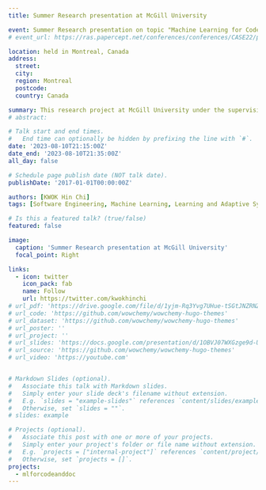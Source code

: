 ```yaml
---
title: Summer Research presentation at McGill University

event: Summer Research presentation on topic "Machine Learning for Code and Documentation"
# event_url: https://ras.papercept.net/conferences/conferences/CASE22/program/CASE22_ContentListWeb_1.html

location: held in Montreal, Canada
address:
  street: 
  city: 
  region: Montreal
  postcode: 
  country: Canada

summary: This research project at McGill University under the supervision of Dr. Jin Guo in the McGill Software Technology Lab seeks to critically assess the current capabilities and limitations of ML-based documentation generation tools. By focusing on the generation of pertinent and high-quality information, the project aims to enhance the utility of these tools for developers, ultimately leading to more efficient and effective software engineering practices. The success of this project could lead to more context-aware machine learning solutions that align closely with the nuanced needs of software engineers.
# abstract: 

# Talk start and end times.
#   End time can optionally be hidden by prefixing the line with `#`.
date: '2023-08-10T21:15:00Z'
date_end: '2023-08-10T21:35:00Z'
all_day: false

# Schedule page publish date (NOT talk date).
publishDate: '2017-01-01T00:00:00Z'

authors: [KWOK Hin Chi]
tags: [Software Engineering, Machine Learning, Learning and Adaptive Systems, Code Generation]

# Is this a featured talk? (true/false)
featured: false

image:
  caption: 'Summer Research presentation at McGill University'
  focal_point: Right

links:
  - icon: twitter
    icon_pack: fab
    name: Follow
    url: https://twitter.com/kwokhinchi
# url_pdf: 'https://drive.google.com/file/d/1yjm-Rq3Yvg7UHue-tSGtJNZRNZPrOeuX/view?usp=drive_link'
# url_code: 'https://github.com/wowchemy/wowchemy-hugo-themes'
# url_dataset: 'https://github.com/wowchemy/wowchemy-hugo-themes'
# url_poster: ''
# url_project: ''
# url_slides: 'https://docs.google.com/presentation/d/1OBVJ07WXGzge9d-UZCD76Cx5bwoX6Va_/edit?usp=drive_link&ouid=102358073185606588058&rtpof=true&sd=true'
# url_source: 'https://github.com/wowchemy/wowchemy-hugo-themes'
# url_video: 'https://youtube.com'


# Markdown Slides (optional).
#   Associate this talk with Markdown slides.
#   Simply enter your slide deck's filename without extension.
#   E.g. `slides = "example-slides"` references `content/slides/example-slides.md`.
#   Otherwise, set `slides = ""`.
# slides: example

# Projects (optional).
#   Associate this post with one or more of your projects.
#   Simply enter your project's folder or file name without extension.
#   E.g. `projects = ["internal-project"]` references `content/project/deep-learning/index.md`.
#   Otherwise, set `projects = []`.
projects:
  - mlforcodeanddoc
---
```


<!-- Nowadays, with the advancement of production technologies, the manufacturing paradigm has gradually shifted from mass production to a small-batch and high-variety personalized production manner, urged by high flexible automation capabilities. In this paradigm, the existing inspection and assembly processes after manufacturing still rely to a large extent on either human operators with low efficiency or machines with low flexibility. To solve this issue, human-robot collaboration (HRC) has been a prevailing topic of recent concerns. Current robot control strategies in human-machine collaboration are mainly through pre-defined programming and do not yet meet the need for flexible and adaptable tasks in individualised production. To address this challenge, this paper proposes a deep reinforcement learning (DRL) approach based on meta-learning to drive robots in HRC. It enables collaborative robots (cobots) to acquire basic skills and perform tasks based on personalised production requirements, improving learning efficiency and thus quickly adapting to new tasks for human operators. The robot control task was carried out in a simulated environment taken from a real production scenario to assess its efficacy. Experimental results show that our proposed method enables the robot to learn and perform HRC tasks quickly and outperforms the baseline DRL method in terms of success rate. -->

<!-- {{% callout note %}}
Click on the **Slides** button above to view the built-in slides feature.
{{% /callout %}}

Slides can be added in a few ways:

- **Create** slides using Wowchemy's [_Slides_](https://wowchemy.com/docs/managing-content/#create-slides) feature and link using `slides` parameter in the front matter of the talk file
- **Upload** an existing slide deck to `static/` and link using `url_slides` parameter in the front matter of the talk file
- **Embed** your slides (e.g. Google Slides) or presentation video on this page using [shortcodes](https://wowchemy.com/docs/writing-markdown-latex/).

Further event details, including [page elements](https://wowchemy.com/docs/writing-markdown-latex/) such as image galleries, can be added to the body of this page. -->
